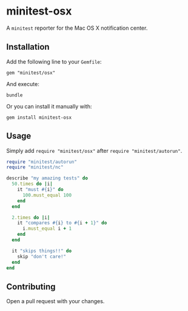 # minitest-osx

A `minitest` reporter for the Mac OS X notification center.

## Installation

Add the following line to your `Gemfile`:

    gem "minitest/osx"

And execute:

    bundle

Or you can install it manually with:

    gem install minitest-osx

## Usage

Simply add `require "minitest/osx"` after `require "minitest/autorun"`.

```ruby
require "minitest/autorun"
require "minitest/nc"

describe "my amazing tests" do
  50.times do |i|
    it "must #{i}" do
      100.must_equal 100
    end
  end

  2.times do |i|
    it "compares #{i} to #{i + 1}" do
      i.must_equal i + 1
    end
  end

  it "skips things!!" do
    skip "don't care!"
  end
end
```

## Contributing

Open a pull request with your changes.
